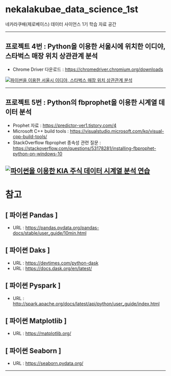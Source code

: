 # nekalakubae_data_science_1st
네카라쿠배(제로베이스) 데이터 사이언스 1기 학습 자료 공간

---
## 프로젝트 4번 : Python을 이용한 서울시에 위치한 이디야, 스타벅스 매장 위치 상관관계 분석
- Chrome Driver 다운로드 : https://chromedriver.chromium.org/downloads


[![파이썬을 이용한 서울시 이디야, 스타벅스 매장 위치 상관관계 분석](https://img.youtube.com/vi/qobe7k1CmGc/0.jpg)](https://youtu.be/qobe7k1CmGc)

---
## 프로젝트 5번 : Python의 fbprophet을 이용한 시계열 데이터 분석
- Prophet 자료 : https://predictor-ver1.tistory.com/4
- Microsoft C++ build tools : https://visualstudio.microsoft.com/ko/visual-cpp-build-tools/
- StackOverflow fbprophet 종속성 관련 질문 : https://stackoverflow.com/questions/53178281/installing-fbprophet-python-on-windows-10

[![파이썬을 이용한 KIA 주식 데이터 시계열 분석 연습](https://img.youtube.com/vi/RsC5NnqDFxg/0.jpg)](https://youtu.be/RsC5NnqDFxg)
---

# 참고 
## [ 파이썬 Pandas ]
- URL : https://pandas.pydata.org/pandas-docs/stable/user_guide/10min.html

## [ 파이썬 Daks ]
- URL : https://devtimes.com/python-dask
- URL : https://docs.dask.org/en/latest/

## [ 파이썬 Pyspark ]
- URL : http://spark.apache.org/docs/latest/api/python/user_guide/index.html

## [ 파이썬 Matplotlib ]
- URL : https://matplotlib.org/

## [ 파이썬 Seaborn ]
- URL : https://seaborn.pydata.org/


---
